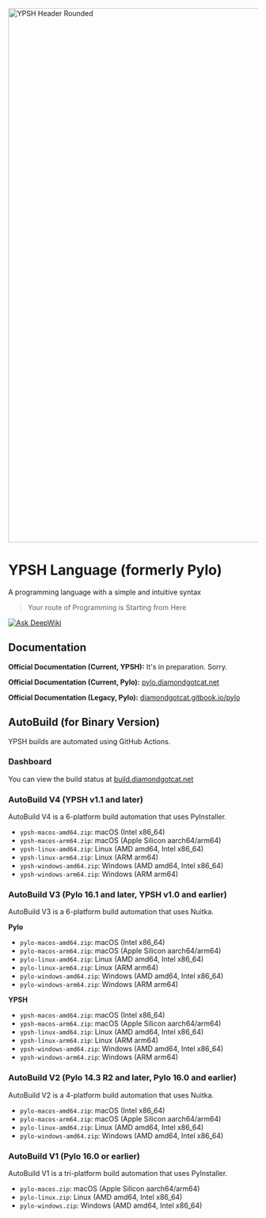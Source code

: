 
<img width="1920" height="1080" alt="YPSH Header Rounded" src="https://github.com/user-attachments/assets/0ab2fd48-e379-46ad-b659-ed5132b25690" />

# YPSH Language (formerly Pylo)
A programming language with a simple and intuitive syntax
> Your route of Programming is Starting from Here

[![Ask DeepWiki](https://deepwiki.com/badge.svg)](https://deepwiki.com/DiamondGotCat/YPSH)

## Documentation
**Official Documentation (Current, YPSH):** It's in preparation. Sorry.

**Official Documentation (Current, Pylo):** [pylo.diamondgotcat.net](https://pylo.diamondgotcat.net)

**Official Documentation (Legacy, Pylo):** [diamondgotcat.gitbook.io/pylo](https://diamondgotcat.gitbook.io/pylo/)

## AutoBuild (for Binary Version)
YPSH builds are automated using GitHub Actions.

### Dashboard
You can view the build status at [build.diamondgotcat.net](https://build.diamondgotcat.net/)

### AutoBuild V4 (YPSH v1.1 and later)
AutoBuild V4 is a 6-platform build automation that uses PyInstaller.
- `ypsh-macos-amd64.zip`: macOS (Intel x86_64)
- `ypsh-macos-arm64.zip`: macOS (Apple Silicon aarch64/arm64)
- `ypsh-linux-amd64.zip`: Linux (AMD amd64, Intel x86_64)
- `ypsh-linux-arm64.zip`: Linux (ARM arm64)
- `ypsh-windows-amd64.zip`: Windows (AMD amd64, Intel x86_64)
- `ypsh-windows-arm64.zip`: Windows (ARM arm64)

### AutoBuild V3 (Pylo 16.1 and later, YPSH v1.0 and earlier)
AutoBuild V3 is a 6-platform build automation that uses Nuitka.

**Pylo**
- `pylo-macos-amd64.zip`: macOS (Intel x86_64)
- `pylo-macos-arm64.zip`: macOS (Apple Silicon aarch64/arm64)
- `pylo-linux-amd64.zip`: Linux (AMD amd64, Intel x86_64)
- `pylo-linux-arm64.zip`: Linux (ARM arm64)
- `pylo-windows-amd64.zip`: Windows (AMD amd64, Intel x86_64)
- `pylo-windows-arm64.zip`: Windows (ARM arm64)

**YPSH**
- `ypsh-macos-amd64.zip`: macOS (Intel x86_64)
- `ypsh-macos-arm64.zip`: macOS (Apple Silicon aarch64/arm64)
- `ypsh-linux-amd64.zip`: Linux (AMD amd64, Intel x86_64)
- `ypsh-linux-arm64.zip`: Linux (ARM arm64)
- `ypsh-windows-amd64.zip`: Windows (AMD amd64, Intel x86_64)
- `ypsh-windows-arm64.zip`: Windows (ARM arm64)

### AutoBuild V2 (Pylo 14.3 R2 and later, Pylo 16.0 and earlier)
AutoBuild V2 is a 4-platform build automation that uses Nuitka.
- `pylo-macos-amd64.zip`: macOS (Intel x86_64)
- `pylo-macos-arm64.zip`: macOS (Apple Silicon aarch64/arm64)
- `pylo-linux-amd64.zip`: Linux (AMD amd64, Intel x86_64)
- `pylo-windows-amd64.zip`: Windows (AMD amd64, Intel x86_64)

### AutoBuild V1 (Pylo 16.0 or earlier)
AutoBuild V1 is a tri-platform build automation that uses PyInstaller.
- `pylo-macos.zip`: macOS (Apple Silicon aarch64/arm64)
- `pylo-linux.zip`: Linux (AMD amd64, Intel x86_64)
- `pylo-windows.zip`: Windows (AMD amd64, Intel x86_64)
